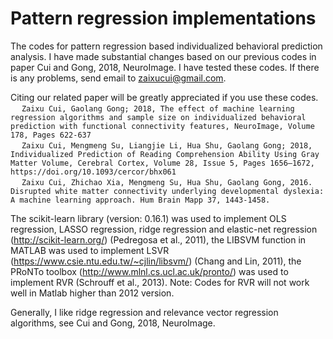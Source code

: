 # Pattern regression implementations

The codes for pattern regression based individualized behavioral prediction analysis. I have made substantial changes based on our previous codes in paper Cui and Gong, 2018, NeuroImage. I have tested these codes. If there is any problems, send email to zaixucui@gmail.com.

Citing our related paper will be greatly appreciated if you use these codes.
<br>&emsp; ```Zaixu Cui, Gaolang Gong; 2018, The effect of machine learning regression algorithms and sample size on individualized behavioral prediction with functional connectivity features, NeuroImage, Volume 178, Pages 622-637```
<br>&emsp; ```Zaixu Cui, Mengmeng Su, Liangjie Li, Hua Shu, Gaolang Gong; 2018, Individualized Prediction of Reading Comprehension Ability Using Gray Matter Volume, Cerebral Cortex, Volume 28, Issue 5, Pages 1656–1672, https://doi.org/10.1093/cercor/bhx061```
<br>&emsp; ```Zaixu Cui, Zhichao Xia, Mengmeng Su, Hua Shu, Gaolang Gong, 2016. Disrupted white matter connectivity underlying developmental dyslexia: A machine learning approach. Hum Brain Mapp 37, 1443-1458.```

The scikit-learn library (version: 0.16.1) was used to implement OLS regression, LASSO regression, ridge regression and elastic-net regression (http://scikit-learn.org/) (Pedregosa et al., 2011), the LIBSVM function in MATLAB was used to implement LSVR (https://www.csie.ntu.edu.tw/~cjlin/libsvm/) (Chang and Lin, 2011), the PRoNTo toolbox (http://www.mlnl.cs.ucl.ac.uk/pronto/) was used to implement RVR (Schrouff et al., 2013). 
Note: Codes for RVR will not work well in Matlab higher than 2012 version.

Generally, I like ridge regression and relevance vector regression algorithms, see Cui and Gong, 2018, NeuroImage. 
